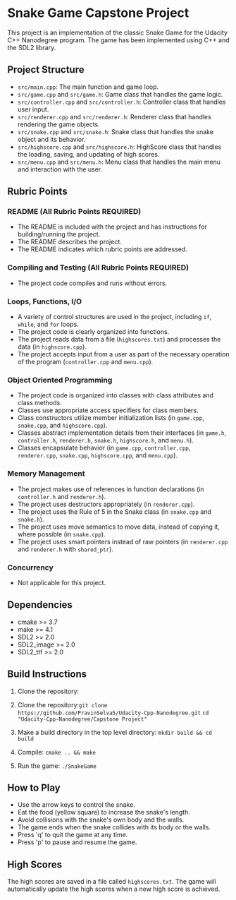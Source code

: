 # Snake Game Capstone Project

This project is an implementation of the classic Snake Game for the Udacity C++ Nanodegree program. The game has been implemented using C++ and the SDL2 library.

## Project Structure

- `src/main.cpp`: The main function and game loop.
- `src/game.cpp` and `src/game.h`: Game class that handles the game logic.
- `src/controller.cpp` and `src/controller.h`: Controller class that handles user input.
- `src/renderer.cpp` and `src/renderer.h`: Renderer class that handles rendering the game objects.
- `src/snake.cpp` and `src/snake.h`: Snake class that handles the snake object and its behavior.
- `src/highscore.cpp` and `src/highscore.h`: HighScore class that handles the loading, saving, and updating of high scores.
- `src/menu.cpp` and `src/menu.h`: Menu class that handles the main menu and interaction with the user.

## Rubric Points

### README (All Rubric Points REQUIRED)

- The README is included with the project and has instructions for building/running the project.
- The README describes the project.
- The README indicates which rubric points are addressed.

### Compiling and Testing (All Rubric Points REQUIRED)

- The project code compiles and runs without errors.

### Loops, Functions, I/O

- A variety of control structures are used in the project, including `if`, `while`, and `for` loops.
- The project code is clearly organized into functions.
- The project reads data from a file (`highscores.txt`) and processes the data (in `highscore.cpp`).
- The project accepts input from a user as part of the necessary operation of the program (`controller.cpp` and `menu.cpp`).

### Object Oriented Programming

- The project code is organized into classes with class attributes and class methods.
- Classes use appropriate access specifiers for class members.
- Class constructors utilize member initialization lists (in `game.cpp`, `snake.cpp`, and `highscore.cpp`).
- Classes abstract implementation details from their interfaces (in `game.h`, `controller.h`, `renderer.h`, `snake.h`, `highscore.h`, and `menu.h`).
- Classes encapsulate behavior (in `game.cpp`, `controller.cpp`, `renderer.cpp`, `snake.cpp`, `highscore.cpp`, and `menu.cpp`).

### Memory Management

- The project makes use of references in function declarations (in `controller.h` and `renderer.h`).
- The project uses destructors appropriately (in `renderer.cpp`).
- The project uses the Rule of 5 in the Snake class (in `snake.cpp` and `snake.h`).
- The project uses move semantics to move data, instead of copying it, where possible (in `snake.cpp`).
- The project uses smart pointers instead of raw pointers (in `renderer.cpp` and `renderer.h` with `shared_ptr`).

### Concurrency

- Not applicable for this project.

## Dependencies

- cmake >= 3.7
- make >= 4.1
- SDL2 >= 2.0
- SDL2_image >= 2.0
- SDL2_ttf >= 2.0

## Build Instructions

1. Clone the repository:


1. Clone the repository:`git clone https://github.com/PravinSelva5/Udacity-Cpp-Nanodegree.git`
`cd "Udacity-Cpp-Nanodegree/Capstone Project"`
2. Make a build directory in the top level directory: `mkdir build && cd build`
3. Compile: `cmake .. && make`
4. Run the game: `./SnakeGame`


## How to Play

- Use the arrow keys to control the snake.
- Eat the food (yellow square) to increase the snake's length.
- Avoid collisions with the snake's own body and the walls.
- The game ends when the snake collides with its body or the walls.
- Press 'q' to quit the game at any time.
- Press 'p' to pause and resume the game.

## High Scores

The high scores are saved in a file called `highscores.txt`. The game will automatically update the high scores when a new high score is achieved.




